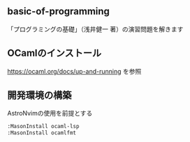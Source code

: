 basic-of-programming
---
「プログラミングの基礎」（浅井健一 著）の演習問題を解きます

## OCamlのインストール
https://ocaml.org/docs/up-and-running を参照

## 開発環境の構築
AstroNvimの使用を前提とする
```bash
:MasonInstall ocaml-lsp
:MasonInstall ocamlfmt
```
